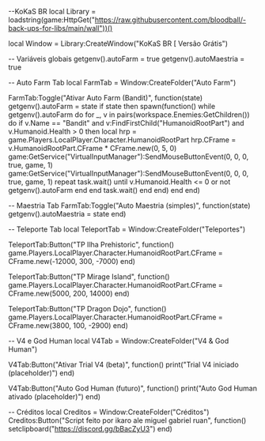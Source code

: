 --KoKaS BR
local Library = loadstring(game:HttpGet("https://raw.githubusercontent.com/bloodball/-back-ups-for-libs/main/wall"))()

local Window = Library:CreateWindow("KoKaS BR        [ Versão Grátis")

-- Variáveis globais
getgenv().autoFarm = true
getgenv().autoMaestria = true

-- Auto Farm Tab
local FarmTab = Window:CreateFolder("Auto Farm")

FarmTab:Toggle("Ativar Auto Farm (Bandit)", function(state)
    getgenv().autoFarm = state
    if state then
        spawn(function()
            while getgenv().autoFarm do
                for _, v in pairs(workspace.Enemies:GetChildren()) do
                    if v.Name == "Bandit" and v:FindFirstChild("HumanoidRootPart") and v.Humanoid.Health > 0 then
                        local hrp = game.Players.LocalPlayer.Character.HumanoidRootPart
                        hrp.CFrame = v.HumanoidRootPart.CFrame * CFrame.new(0, 5, 0)
                        game:GetService("VirtualInputManager"):SendMouseButtonEvent(0, 0, 0, true, game, 1)
                        game:GetService("VirtualInputManager"):SendMouseButtonEvent(0, 0, 0, true, game, 1)
                        repeat task.wait() until v.Humanoid.Health <= 0 or not getgenv().autoFarm
                    end
                end
                task.wait()
            end
        end)
    end
end)

-- Maestria Tab
FarmTab:Toggle("Auto Maestria (simples)", function(state)
    getgenv().autoMaestria = state
end)

-- Teleporte Tab
local TeleportTab = Window:CreateFolder("Teleportes")

TeleportTab:Button("TP Ilha Prehistoric", function()
    game.Players.LocalPlayer.Character.HumanoidRootPart.CFrame = CFrame.new(-12000, 300, -7000)
end)

TeleportTab:Button("TP Mirage Island", function()
    game.Players.LocalPlayer.Character.HumanoidRootPart.CFrame = CFrame.new(5000, 200, 14000)
end)

TeleportTab:Button("TP Dragon Dojo", function()
    game.Players.LocalPlayer.Character.HumanoidRootPart.CFrame = CFrame.new(3800, 100, -2900)
end)

-- V4 e God Human
local V4Tab = Window:CreateFolder("V4 & God Human")

V4Tab:Button("Ativar Trial V4 (beta)", function()
    print("Trial V4 iniciado (placeholder)")
end)

V4Tab:Button("Auto God Human (futuro)", function()
    print("Auto God Human ativado (placeholder)")
end)

-- Créditos
local Creditos = Window:CreateFolder("Créditos")
Creditos:Button("Script feito por ikaro ale miguel gabriel ruan", function()
    setclipboard("https://discord.gg/bBacZyU3")
end)
